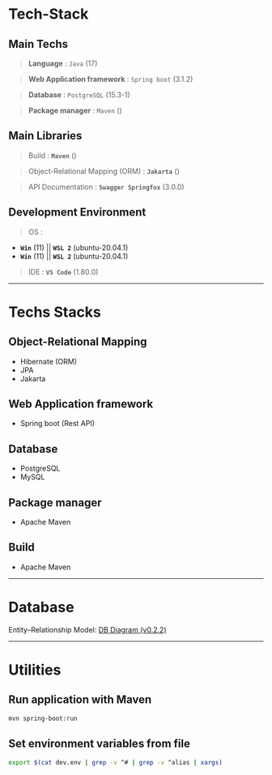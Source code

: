 # Tech-Stack

## Main Techs

> **Language** : `Java` (17)

> **Web Application framework** :  `Spring boot` (3.1.2)

> **Database** : `PostgreSQL` (15.3-1)

> **Package manager** : `Maven` ()

## Main Libraries

> Build : **`Maven`** ()

> Object-Relational Mapping (ORM) : **`Jakarta`** ()

> API Documentation : **`Swagger Springfox`** (3.0.0)

## Development Environment

> OS : 
- **`Win`** (11) || **`WSL 2`** (ubuntu-20.04.1) 
- **`Win`** (11) || **`WSL 2`** (ubuntu-20.04.1) 


> IDE : **`VS Code`** (1.80.0)

---

# Techs Stacks

## Object-Relational Mapping
* Hibernate (ORM)
* JPA
* Jakarta

## Web Application framework
* Spring boot (Rest API)

## Database
* PostgreSQL
* MySQL

## Package manager
* Apache Maven

## Build
* Apache Maven

---

# Database 

Entity–Relationship Model: [DB Diagram (v0.2.2)](https://dbdiagram.io/d/64486c036b3194705132087f)

---

# Utilities

## Run application with Maven 

```bash
mvn spring-boot:run
```

## Set environment variables from file 

```bash
export $(cat dev.env | grep -v ^# | grep -v ^alias | xargs)
```


<!-- save files on database -->